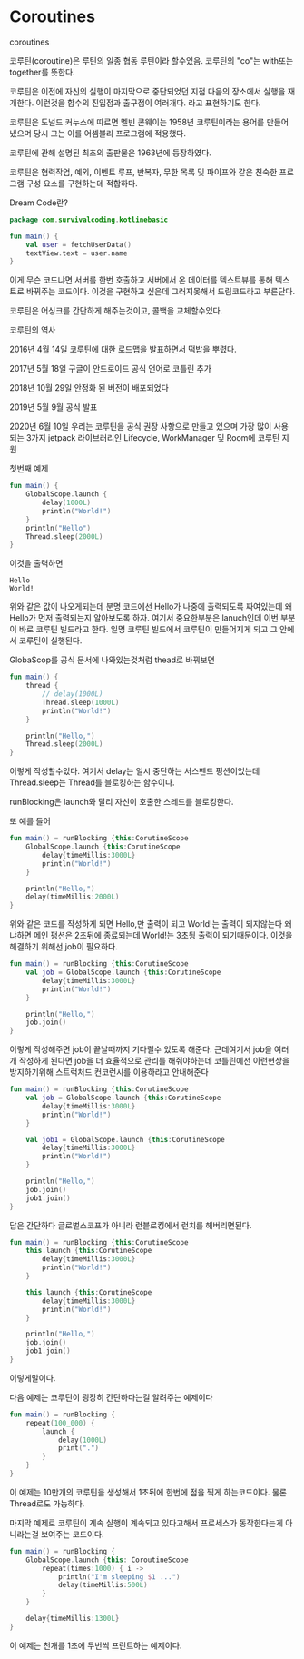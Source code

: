 # Coroutines
coroutines

코루틴(coroutine)은 루틴의 일종
협동 루틴이라 할수있음.
코루틴의 "co"는 with또는 together를 뜻한다.

코루틴은 이전에 자신의 실행이 마지막으로 중단되었던 지점 다음의 장소에서 실행을 재개한다. 이런것을 함수의 진입점과 출구점이 여러개다. 라고 표현하기도 한다.

코루틴은 도널드 커누스에 따르면 멜빈 콘웨이는 1958년 코루틴이라는 용어를 만들어냈으며
당시 그는 이를 어셈블리 프로그램에 적용했다.

코루틴에 관해 설명된 최초의 출판물은 1963년에 등장하였다.

코루틴은 협력작업, 예외, 이벤트 루프, 반복자, 무한 목록 및 파이프와 같은 친숙한 프로그램 구성 요소를 구현하는데 적합하다.

Dream Code란?

```kotlin 
package com.survivalcoding.kotlinebasic

fun main() {
    val user = fetchUserData()
    textView.text = user.name
}
```
이게 무슨 코드냐면 서버를 한번 호출하고 서버에서 온 데이터를 텍스트뷰를 통해 텍스트로 바꿔주는 코드이다. 이것을 구현하고 싶은데 그러지못해서 드림코드라고 부른단다.

코루틴은 어싱크를 간단하게 해주는것이고, 콜백을 교체할수있다.

코루틴의 역사

2016년 4월 14일
코루틴에 대한 로드맵을 발표하면서 떡밥을 뿌렸다.

2017년 5월 18일
구글이 안드로이드 공식 언어로 코틀린 추가

2018년 10월 29일
안정화 된 버전이 배포되었다

2019년 5월 9월
공식 발표

2020년 6월 10일
우리는 코루틴을 공식 권장 사항으로 만들고 있으며
가장 많이 사용되는 3가지 jetpack 라이브러리인 Lifecycle, WorkManager 및 Room에 코루틴 지원

첫번째 예제 

```kotlin
fun main() {
    GlobalScope.launch {
        delay(1000L)
        println("World!")
    }
    println("Hello")
    Thread.sleep(2000L)
}
```
이것을 출력하면 
```
Hello
World!
```
위와 같은 값이 나오게되는데 분명 코드에선 Hello가 나중에 출력되도록 짜여있는데
왜 Hello가 먼저 출력되는지 알아보도록 하자.
여기서 중요한부분은 lanuch인데 이번 부분이 바로 코루틴 빌드라고 한다.
일명 코루틴 빌드에서 코루틴이 만들어지게 되고 그 안에서 코루틴이 실행된다.

GlobaScop를 공식 문서에 나와있는것처럼 thead로 바꿔보면

```kotlin
fun main() {
    thread {
        // delay(1000L)
        Thread.sleep(1000L)
        println("World!")
    }

    println("Hello,")
    Thread.sleep(2000L)
}
```

이렇게 작성할수있다.
여기서 delay는 일시 중단하는 서스펜드 펑션이었는데 Thread.sleep는 Thread를
블로킹하는 함수이다. 

runBlocking은 launch와 달리 자신이 호출한 스레드를 블로킹한다.

또 예를 들어

```kotlin
fun main() = runBlocking {this:CorutineScope
    GlobalScope.launch {this:CorutineScope
        delay{timeMillis:3000L}
        println("World!")
    }

    println("Hello,")
    delay(timeMillis:2000L)
}
```
위와 같은 코드를 작성하게 되면 Hello,만 출력이 되고 World!는 출력이 되지않는다
왜냐하면 메인 펑션은 2초뒤에 종료되는데 World!는 3초뒹 출력이 되기때문이다. 이것을
해결하기 위해선 job이 필요하다. 
```kotlin
fun main() = runBlocking {this:CorutineScope
    val job = GlobalScope.launch {this:CorutineScope
        delay{timeMillis:3000L}
        println("World!")
    }

    println("Hello,")
    job.join()
}
```
이렇게 작성해주면 job이 끝날때까지 기다릴수 있도록 해준다. 근데여기서 job을 여러개 
작성하게 된다면 job을 더 효율적으로 관리를 해줘야하는데 코틀린에선 이런현상을 방지하기위해 스트럭처드 컨코런시를 이용하라고 안내해준다

```kotlin
fun main() = runBlocking {this:CorutineScope
    val job = GlobalScope.launch {this:CorutineScope
        delay{timeMillis:3000L}
        println("World!")
    }

    val job1 = GlobalScope.launch {this:CorutineScope
        delay{timeMillis:3000L}
        println("World!")
    }

    println("Hello,")
    job.join()
    job1.join()
}
```
답은 간단하다 글로벌스코프가 아니라 런블로킹에서 런치를 해버리면된다.

```kotlin
fun main() = runBlocking {this:CorutineScope
    this.launch {this:CorutineScope
        delay{timeMillis:3000L}
        println("World!")
    }

    this.launch {this:CorutineScope
        delay{timeMillis:3000L}
        println("World!")
    }

    println("Hello,")
    job.join()
    job1.join()
}
```
이렇게말이다.

다음 예제는 코루틴이 굉장히 간단하다는걸 알려주는 예제이다

```kotlin
fun main() = runBlocking {
    repeat(100_000) {
        launch {
            delay(1000L)
            print(".")
        }
    }
}
```
이 예제는 10만개의 코루틴을 생성해서 1초뒤에 한번에 점을 찍게 하는코드이다. 물론
Thread로도 가능하다.

마지막 예제로 코루틴이 계속 실행이 계속되고 있다고해서 프로세스가 동작한다는게 아니라는걸 보여주는 코드이다.

```kotlin
fun main() = runBlocking {
    GlobalScope.launch {this: CoroutineScope
        repeat(times:1000) { i ->
            println("I'm sleeping $1 ...")
            delay(timeMillis:500L)
        }
    }

    delay{timeMillis:1300L}
}
```
이 예제는 천개를 1초에 두번씩 프린트하는 예제이다.